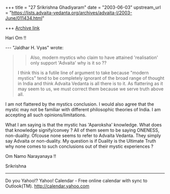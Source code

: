 +++
title = "27 Srikrishna Ghadiyaram"
date = "2003-06-03"
upstream_url = "https://lists.advaita-vedanta.org/archives/advaita-l/2003-June/011434.html"

+++
[Archive link](https://lists.advaita-vedanta.org/archives/advaita-l/2003-June/011434.html)

Hari Om !!

--- "Jaldhar H. Vyas" <jaldhar at braincells.com> wrote:
> >  Also, modern mystics who claim to have
> > attained 'realisation' only support 'Advaita' why
> is
> > it so ??
> >
> 
> I think this is a futile line of argument to take
> because "modern mystics"
> tend to be completely ignorant of the broad range of
> thought in India and
> think Advaita Vedanta is all there is to it.  As
> flattering as it may seem
> to us, we must correct them because we serve truth
> above all.
> 

I am not flattered by the mystics conclusion. I would
also agree that the mystic may not be familiar with
different philosophic theories of India. I am
accepting all such opinions/limitations.

What I am saying is that the mystic has 'Aparoksha'
knowledge. What does that knowledge signify/convey ?
All of them seem to be saying ONENESS, non-duality.
Ofcouse none seems to refer to Advaita Vedanta. They
simply say Advaita or non-duality. My question is if
Duality is the Ultimate Truth why none comes to such
conclusions out of their mystic experiences ?

Om Namo Narayanaya !!

Srikrishna




__________________________________
Do you Yahoo!?
Yahoo! Calendar - Free online calendar with sync to Outlook(TM).
http://calendar.yahoo.com

